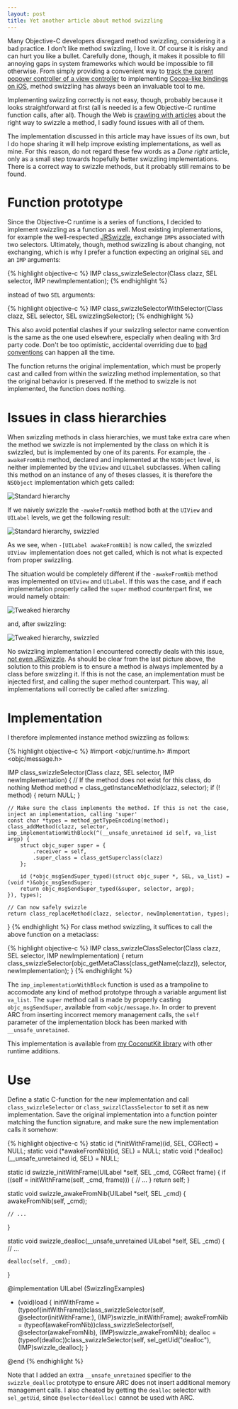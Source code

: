 ```yaml
---
layout: post
title: Yet another article about method swizzling
---
```


Many Objective-C developers disregard method swizzling, considering it a bad practice. I don't like method swizzling, I love it. Of course it is risky and can hurt you like a bullet. Carefully done, though, it makes it possible to fill annoying gaps in system frameworks which would be impossible to fill otherwise. From simply providing a convenient way to [track the parent popover controller of a view controller](https://github.com/defagos/CoconutKit/blob/03c18648ce76a822e519e34b0fea6f66b6eb370e/CoconutKit/Sources/ViewControllers/UIPopoverController+HLSExtensions.m#L16-L78) to implementing [Cocoa-like bindings on iOS](https://github.com/defagos/CoconutKit/blob/03c18648ce76a822e519e34b0fea6f66b6eb370e/CoconutKit/Sources/Bindings/UIView+HLSViewBinding.m#L239-L257), method swizzling has always been an invaluable tool to me.

Implementing swizzling correctly is not easy, though, probably because it looks straightforward at first (all is needed is a few Objective-C runtime function calls, after all). Though the Web is [crawling with articles](https://www.google.ch/webhp?sourceid=chrome-instant&ion=1&espv=2&ie=UTF-8#q=objective-c%20swizzling%20right) about the right way to swizzle a method, I sadly found issues with all of them.

The implementation discussed in this article may have issues of its own, but I do hope sharing it will help improve existing implementations, as well as mine. For this reason, do not regard these few words as a _Done right_ article, only as a small step towards hopefully better swizzling implementations. There is a correct way to swizzle methods, but it probably still remains to be found.

# Function prototype

Since the Objective-C runtime is a series of functions, I decided to implement swizzling as a function as well. Most existing implementations, for example the well-respected [JRSwizzle](https://github.com/rentzsch/jrswizzle), exchange `IMP`s associated with two selectors. Ultimately, though, method swizzling is about changing, not exchanging, which is why I prefer a function expecting an original `SEL` and an `IMP` arguments:

{% highlight objective-c %}
IMP class_swizzleSelector(Class clazz, SEL selector, IMP newImplementation);
{% endhighlight %} 

instead of two `SEL` arguments:

{% highlight objective-c %}
IMP class_swizzleSelectorWithSelector(Class clazz, SEL selector, SEL swizzlingSelector); 
{% endhighlight %}

This also avoid potential clashes if your swizzling selector name convention is the same as the one used elsewhere, especially when dealing with 3rd party code. Don't be too optimistic, accidental overriding due to [bad conventions](https://github.com/search?l=objective-c&q=%22%28void%29commonInit%22&ref=searchresults&type=Code&utf8=%E2%9C%93) can happen all the time.

The function returns the original implementation, which must be properly cast and called from within the swizzling method implementation, so that the original behavior is preserved. If the method to swizzle is not implemented, the function does nothing.

# Issues in class hierarchies

When swizzling methods in class hierarchies, we must take extra care when the method we swizzle is not implemented by the class on which it is swizzled, but is implemented by one of its parents. For example, the `-awakeFromNib` method, declared and implemented at the `NSObject` level, is neither implemented by the `UIView` and `UILabel` subclasses. When calling this method on an instance of any of theses classes, it is therefore the `NSObject` implementation which gets called:

![Standard hierarchy](/images/standard_hierarchy.png)

If we naively swizzle the `-awakeFromNib` method both at the `UIView` and `UILabel` levels, we get the following result:

![Standard hierarchy, swizzled](/images/standard_hierarchy_swizzled.png)

As we see, when `-[UILabel awakeFromNib]` is now called, the swizzled `UIView `implementation does not get called, which is not what is expected from proper swizzling.

The situation would be completely different if the `-awakeFromNib` method was implemented on `UIView` and `UILabel`. If this was the case, and if each implementation properly called the `super` method counterpart first, we would namely obtain:

![Tweaked hierarchy](/images/tweaked_hierarchy.png)

and, after swizzling:

![Tweaked hierarchy, swizzled](/images/tweaked_hierarchy_swizzled.png)

No swizzling implementation I encountered correctly deals with this issue, [not even JRSwizzle](https://github.com/rentzsch/jrswizzle/issues/4). As should be clear from the last picture above, the solution to this problem is to ensure a method is always implemented by a class before swizzling it. If this is not the case, an implementation must be injected first, and calling the super method counterpart. This way, all implementations will correctly be called after swizzling.

# Implementation

I therefore implemented instance method swizzling as follows:

{% highlight objective-c %}
#import <objc/runtime.h>
#import <objc/message.h>

IMP class_swizzleSelector(Class clazz, SEL selector, IMP newImplementation)
{
    // If the method does not exist for this class, do nothing
    Method method = class_getInstanceMethod(clazz, selector);
    if (! method) {
        return NULL;
    }
    
    // Make sure the class implements the method. If this is not the case, inject an implementation, calling 'super'
    const char *types = method_getTypeEncoding(method);
    class_addMethod(clazz, selector, imp_implementationWithBlock(^(__unsafe_unretained id self, va_list argp) {
        struct objc_super super = {
            .receiver = self,
            .super_class = class_getSuperclass(clazz)
        };
        
        id (*objc_msgSendSuper_typed)(struct objc_super *, SEL, va_list) = (void *)&objc_msgSendSuper;
        return objc_msgSendSuper_typed(&super, selector, argp);
    }), types);
    
    // Can now safely swizzle
    return class_replaceMethod(clazz, selector, newImplementation, types);
}
{% endhighlight %}
For class method swizzling, it suffices to call the above function on a metaclass:

{% highlight objective-c %}
IMP class_swizzleClassSelector(Class clazz, SEL selector, IMP newImplementation)
{
    return class_swizzleSelector(objc_getMetaClass(class_getName(clazz)), selector, newImplementation);
}
{% endhighlight %}

The `imp_implementationWithBlock` function is used as a trampoline to accomodate any kind of method prototype through a variable argument list `va_list`. The `super` method call is made by properly casting `objc_msgSendSuper`, available from `<objc/message.h>`. In order to prevent ARC from inserting incorrect memory management calls, the `self` parameter of the implementation block has been marked with `__unsafe_unretained`.

This implementation is available from [my CoconutKit library](https://github.com/defagos/CoconutKit) with other runtime additions.

# Use

Define a static C-function for the new implementation and call `class_swizzleSelector` or `class_swizzlClassSelector` to set it as new implementation. Save the original implementation into a function pointer matching the function signature, and make sure the new implementation calls it somehow:

{% highlight objective-c %}
static id (*initWithFrame)(id, SEL, CGRect) = NULL;
static void (*awakeFromNib)(id, SEL) = NULL;
static void (*dealloc)(__unsafe_unretained id, SEL) = NULL;

static id swizzle_initWithFrame(UILabel *self, SEL _cmd, CGRect frame)
{
    if ((self = initWithFrame(self, _cmd, frame))) {
        // ...
    }
    return self;
}

static void swizzle_awakeFromNib(UILabel *self, SEL _cmd)
{
    awakeFromNib(self, _cmd);
    
    // ...
}

static void swizzle_dealloc(__unsafe_unretained UILabel *self, SEL _cmd)
{
    // ...
    
    dealloc(self, _cmd);
}

@implementation UILabel (SwizzlingExamples)

+ (void)load
{
    initWithFrame = (typeof(initWithFrame))class_swizzleSelector(self, @selector(initWithFrame:), (IMP)swizzle_initWithFrame);
    awakeFromNib = (typeof(awakeFromNib))class_swizzleSelector(self, @selector(awakeFromNib), (IMP)swizzle_awakeFromNib);
    dealloc = (typeof(dealloc))class_swizzleSelector(self, sel_getUid("dealloc"), (IMP)swizzle_dealloc);
}

@end
{% endhighlight %} 

Note that I added an extra `__unsafe_unretained` specifier to the `swizzle_dealloc` prototype to ensure ARC does not insert additional memory management calls. I also cheated by getting the `dealloc` selector with `sel_getUid`, since `@selector(dealloc)` cannot be used with ARC.
